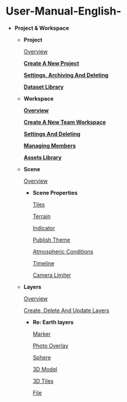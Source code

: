 # User-Manual-English-

- **Project & Workspace**
    - **Project**
        
        [Overview](User%20Manual%20d2a30f9add9245048e8458db86f7de66/Overview%20026c6bdc69fb47cca139bedcd6ce6342.md)
        
        [**Create A New Project** ](User%20Manual%20d2a30f9add9245048e8458db86f7de66/Create%20A%20New%20Project%20663077dd2163491fb48e27debfae1471.md)
        
        [**Settings, Archiving And Deleting**](User%20Manual%20d2a30f9add9245048e8458db86f7de66/Settings,%20Archiving%20And%20Deleting%20eba9dfc58f4042f8ad064602fae9afbc.md)
        
        [**Dataset Library**](User%20Manual%20d2a30f9add9245048e8458db86f7de66/Dataset%20Library%20f8d8e04ff93f42d294404901732867c5.md)
        
    - **Workspace**
        
        [**Overview**](User%20Manual%20d2a30f9add9245048e8458db86f7de66/Overview%20b4e7717ec68d4c22a978620933fb8d34.md)
        
        [**Create A New Team Workspace**](User%20Manual%20d2a30f9add9245048e8458db86f7de66/Create%20A%20New%20Team%20Workspace%208153437ad9134376a3b5b9a435bd5274.md)
        
        [**Settings And Deleting**](User%20Manual%20d2a30f9add9245048e8458db86f7de66/Settings%20And%20Deleting%208f198ea780b04049ada1080273d2d76e.md)
        
        [**Managing Members**](User%20Manual%20d2a30f9add9245048e8458db86f7de66/Managing%20Members%209493472f978a43c98150023cd719421c.md)
        
        [**Assets Library**](User%20Manual%20d2a30f9add9245048e8458db86f7de66/Assets%20Library%20b7c5b39d8edc41e8a4eaba03efea726d.md)
        
    - **Scene**
        
        [Overview](User%20Manual%20d2a30f9add9245048e8458db86f7de66/Overview%2002596916c49f49cca15a6040edb0c583.md)
        
        - **Scene Properties**
            
            [Tiles ](User%20Manual%20d2a30f9add9245048e8458db86f7de66/Tiles%20759a5fb32fc64432865e641ca6858d85.md)
            
            [Terrain](User%20Manual%20d2a30f9add9245048e8458db86f7de66/Terrain%2001aa64219103428bb935fa6d3b813f27.md)
            
            [Indicator](User%20Manual%20d2a30f9add9245048e8458db86f7de66/Indicator%208803995fbffe4ad0b4fad296a3b47b63.md)
            
            [Publish Theme ](User%20Manual%20d2a30f9add9245048e8458db86f7de66/Publish%20Theme%2038b039be6d104dabbcd885d5e72eadb8.md)
            
            [Atmospheric Conditions ](User%20Manual%20d2a30f9add9245048e8458db86f7de66/Atmospheric%20Conditions%201be85055d5a747cbb2ab215b2e08c960.md)
            
            [Timeline ](User%20Manual%20d2a30f9add9245048e8458db86f7de66/Timeline%208af92ac99b0f40f1b2ab5aa928bd9c24.md)
            
            [Camera Limiter](User%20Manual%20d2a30f9add9245048e8458db86f7de66/Camera%20Limiter%202a6970de63c649efbb5be7e811bca68f.md)
            
    - **Layers**
        
        [Overview](User%20Manual%20d2a30f9add9245048e8458db86f7de66/Overview%20bbfadcfd250f45e7b22ddb12c5e3ed31.md)
        
        [Create, Delete And Update Layers ](User%20Manual%20d2a30f9add9245048e8458db86f7de66/Create,%20Delete%20And%20Update%20Layers%203e2287f72ac24706a003ba8a7e0497e2.md)
        
        - **Re: Earth layers**
            
            [Marker](User%20Manual%20d2a30f9add9245048e8458db86f7de66/Marker%20db5af60c61944d5a886ac07f48229c05.md)
            
            [Photo Overlay](User%20Manual%20d2a30f9add9245048e8458db86f7de66/Photo%20Overlay%20f1370f4ff46c4c4cbf363bc0b328b905.md)
            
            [Sphere](User%20Manual%20d2a30f9add9245048e8458db86f7de66/Sphere%2036e0d7150abf41708dfae2e38de2c2ed.md)
            
            [3D Model](User%20Manual%20d2a30f9add9245048e8458db86f7de66/3D%20Model%20da62e64ec7ee4774a377c4cb7fbf7d23.md)
            
            [3D Tiles](User%20Manual%20d2a30f9add9245048e8458db86f7de66/3D%20Tiles%20749704e73f67454fafb239503f133c19.md)
            
            [File](User%20Manual%20d2a30f9add9245048e8458db86f7de66/File%20726fa52e66e547778bb380b2d97b6076.md)

          
